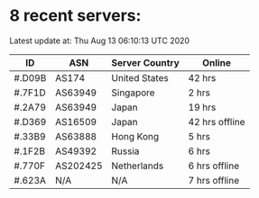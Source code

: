 # 8 recent servers:

Latest update at: Thu Aug 13 06:10:13 UTC 2020

| ID | ASN | Server Country | Online |
| -- | --- | -------------- | ------ |
| #.D09B | AS174 | United States | 42 hrs |
| #.7F1D | AS63949 | Singapore | 2 hrs |
| #.2A79 | AS63949 | Japan | 19 hrs |
| #.D369 | AS16509 | Japan | 42 hrs offline |
| #.33B9 | AS63888 | Hong Kong | 5 hrs |
| #.1F2B | AS49392 | Russia | 6 hrs |
| #.770F | AS202425 | Netherlands | 6 hrs offline |
| #.623A | N/A | N/A | 7 hrs offline |

